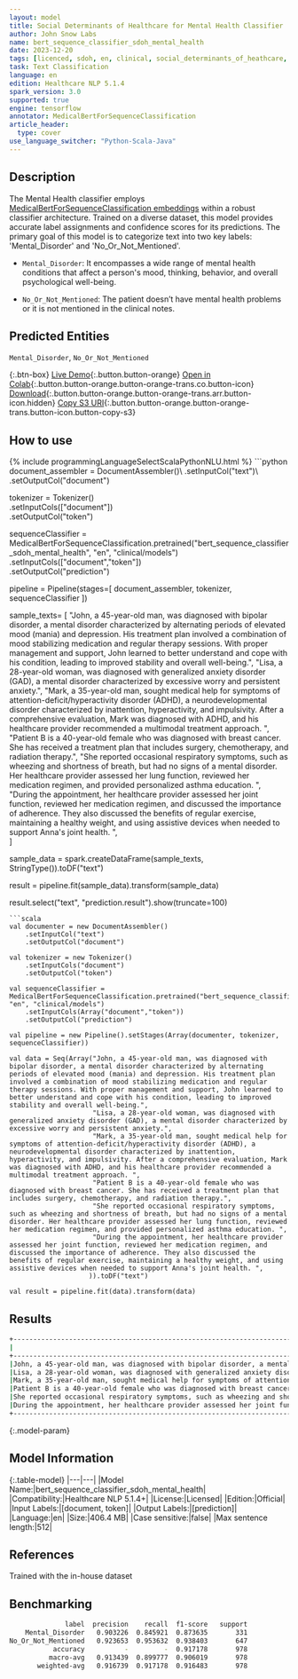 ```yaml
---
layout: model
title: Social Determinants of Healthcare for Mental Health Classifier
author: John Snow Labs
name: bert_sequence_classifier_sdoh_mental_health
date: 2023-12-20
tags: [licenced, sdoh, en, clinical, social_determinants_of_heathcare, public_health, mental_health, licensed, tensorflow]
task: Text Classification
language: en
edition: Healthcare NLP 5.1.4
spark_version: 3.0
supported: true
engine: tensorflow
annotator: MedicalBertForSequenceClassification
article_header:
  type: cover
use_language_switcher: "Python-Scala-Java"
---
```


## Description

The Mental Health classifier employs [MedicalBertForSequenceClassification embeddings](https://sparknlp.org/2022/07/18/biobert_pubmed_base_cased_v1.2_en_3_0.html) within a robust classifier architecture. Trained on a diverse dataset, this model provides accurate label assignments and confidence scores for its predictions. The primary goal of this model is to categorize text into two key labels: 'Mental_Disorder' and 'No_Or_Not_Mentioned'.

- `Mental_Disorder`: It encompasses a wide range of mental health conditions that affect a person's mood, thinking, behavior, and overall psychological well-being.

- `No_Or_Not_Mentioned`: The patient doesn’t have mental health problems or it is not mentioned in the clinical notes.

## Predicted Entities

`Mental_Disorder`, `No_Or_Not_Mentioned`

{:.btn-box}
[Live Demo](https://demo.johnsnowlabs.com/healthcare/SOCIAL_DETERMINANT_SEQUENCE_CLASSIFICATION/){:.button.button-orange}
[Open in Colab](https://github.com/JohnSnowLabs/spark-nlp-workshop/blob/master/tutorials/streamlit_notebooks/healthcare/SOCIAL_DETERMINANT_CLASSIFICATION.ipynb){:.button.button-orange.button-orange-trans.co.button-icon}
[Download](https://s3.amazonaws.com/auxdata.johnsnowlabs.com/clinical/models/bert_sequence_classifier_sdoh_mental_health_en_5.1.4_3.0_1703076463310.zip){:.button.button-orange.button-orange-trans.arr.button-icon.hidden}
[Copy S3 URI](s3://auxdata.johnsnowlabs.com/clinical/models/bert_sequence_classifier_sdoh_mental_health_en_5.1.4_3.0_1703076463310.zip){:.button.button-orange.button-orange-trans.button-icon.button-copy-s3}

## How to use



<div class="tabs-box" markdown="1">
{% include programmingLanguageSelectScalaPythonNLU.html %}
```python
document_assembler = DocumentAssembler()\
    .setInputCol("text")\
    .setOutputCol("document")

tokenizer = Tokenizer()\
    .setInputCols(["document"])\
    .setOutputCol("token")

sequenceClassifier = MedicalBertForSequenceClassification.pretrained("bert_sequence_classifier_sdoh_mental_health", "en", "clinical/models")\
    .setInputCols(["document","token"])\
    .setOutputCol("prediction")

pipeline = Pipeline(stages=[
                            document_assembler,
                            tokenizer,
                            sequenceClassifier
                            ])

sample_texts= [ "John, a 45-year-old man, was diagnosed with bipolar disorder, a mental disorder characterized by alternating periods of elevated mood (mania) and depression. His treatment plan involved a combination of mood stabilizing medication and regular therapy sessions. With proper management and support, John learned to better understand and cope with his condition, leading to improved stability and overall well-being.",
                "Lisa, a 28-year-old woman, was diagnosed with generalized anxiety disorder (GAD), a mental disorder characterized by excessive worry and persistent anxiety.",
                "Mark, a 35-year-old man, sought medical help for symptoms of attention-deficit/hyperactivity disorder (ADHD), a neurodevelopmental disorder characterized by inattention, hyperactivity, and impulsivity. After a comprehensive evaluation, Mark was diagnosed with ADHD, and his healthcare provider recommended a multimodal treatment approach. ",
                "Patient B is a 40-year-old female who was diagnosed with breast cancer. She has received a treatment plan that includes surgery, chemotherapy, and radiation therapy.",
                "She reported occasional respiratory symptoms, such as wheezing and shortness of breath, but had no signs of a mental disorder. Her healthcare provider assessed her lung function, reviewed her medication regimen, and provided personalized asthma education. ",
                "During the appointment, her healthcare provider assessed her joint function, reviewed her medication regimen, and discussed the importance of adherence. They also discussed the benefits of regular exercise, maintaining a healthy weight, and using assistive devices when needed to support Anna's joint health. ",       
            ]

sample_data = spark.createDataFrame(sample_texts, StringType()).toDF("text")

result = pipeline.fit(sample_data).transform(sample_data)

result.select("text", "prediction.result").show(truncate=100)
```
```scala
val documenter = new DocumentAssembler() 
    .setInputCol("text") 
    .setOutputCol("document")

val tokenizer = new Tokenizer()
    .setInputCols("document")
    .setOutputCol("token")

val sequenceClassifier = MedicalBertForSequenceClassification.pretrained("bert_sequence_classifier_sdoh_mental_health", "en", "clinical/models")
    .setInputCols(Array("document","token"))
    .setOutputCol("prediction")

val pipeline = new Pipeline().setStages(Array(documenter, tokenizer, sequenceClassifier))

val data = Seq(Array("John, a 45-year-old man, was diagnosed with bipolar disorder, a mental disorder characterized by alternating periods of elevated mood (mania) and depression. His treatment plan involved a combination of mood stabilizing medication and regular therapy sessions. With proper management and support, John learned to better understand and cope with his condition, leading to improved stability and overall well-being.",
                     "Lisa, a 28-year-old woman, was diagnosed with generalized anxiety disorder (GAD), a mental disorder characterized by excessive worry and persistent anxiety.",
                     "Mark, a 35-year-old man, sought medical help for symptoms of attention-deficit/hyperactivity disorder (ADHD), a neurodevelopmental disorder characterized by inattention, hyperactivity, and impulsivity. After a comprehensive evaluation, Mark was diagnosed with ADHD, and his healthcare provider recommended a multimodal treatment approach. ",
                     "Patient B is a 40-year-old female who was diagnosed with breast cancer. She has received a treatment plan that includes surgery, chemotherapy, and radiation therapy.",
                     "She reported occasional respiratory symptoms, such as wheezing and shortness of breath, but had no signs of a mental disorder. Her healthcare provider assessed her lung function, reviewed her medication regimen, and provided personalized asthma education. ",
                     "During the appointment, her healthcare provider assessed her joint function, reviewed her medication regimen, and discussed the importance of adherence. They also discussed the benefits of regular exercise, maintaining a healthy weight, and using assistive devices when needed to support Anna's joint health. ",
                    )).toDF("text")

val result = pipeline.fit(data).transform(data)
```
</div>

## Results

```bash
+----------------------------------------------------------------------------------------------------+---------------------+
|                                                                                                text|               result|
+----------------------------------------------------------------------------------------------------+---------------------+
|John, a 45-year-old man, was diagnosed with bipolar disorder, a mental disorder characterized by ...|    [Mental_Disorder]|
|Lisa, a 28-year-old woman, was diagnosed with generalized anxiety disorder (GAD), a mental disord...|    [Mental_Disorder]|
|Mark, a 35-year-old man, sought medical help for symptoms of attention-deficit/hyperactivity diso...|    [Mental_Disorder]|
|Patient B is a 40-year-old female who was diagnosed with breast cancer. She has received a treatm...|[No_Or_Not_Mentioned]|
|She reported occasional respiratory symptoms, such as wheezing and shortness of breath, but had n...|[No_Or_Not_Mentioned]|
|During the appointment, her healthcare provider assessed her joint function, reviewed her medicat...|[No_Or_Not_Mentioned]|
+----------------------------------------------------------------------------------------------------+---------------------+
```

{:.model-param}
## Model Information

{:.table-model}
|---|---|
|Model Name:|bert_sequence_classifier_sdoh_mental_health|
|Compatibility:|Healthcare NLP 5.1.4+|
|License:|Licensed|
|Edition:|Official|
|Input Labels:|[document, token]|
|Output Labels:|[prediction]|
|Language:|en|
|Size:|406.4 MB|
|Case sensitive:|false|
|Max sentence length:|512|

## References

Trained with the in-house dataset

## Benchmarking

```bash
              label  precision    recall  f1-score   support
    Mental_Disorder   0.903226  0.845921  0.873635       331
No_Or_Not_Mentioned   0.923653  0.953632  0.938403       647
           accuracy          -         -  0.917178       978
          macro-avg   0.913439  0.899777  0.906019       978
       weighted-avg   0.916739  0.917178  0.916483       978
```